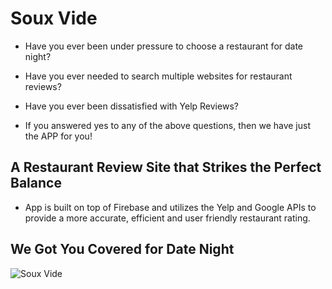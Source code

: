 # Soux Vide

- Have you ever been under pressure to choose a restaurant for date night?

- Have you ever needed to search multiple websites for restaurant reviews?

- Have you ever been dissatisfied with Yelp Reviews?

- If you answered yes to any of the above questions, then we have just the APP for you!


## A Restaurant Review Site that Strikes the Perfect Balance 

- App is built on top of Firebase and utilizes the Yelp and Google APIs to provide a more accurate, efficient and user friendly restaurant rating.


## We Got You Covered for Date Night

![Soux Vide](assets/images/Sous-Vide.gif "Soux Vide")

